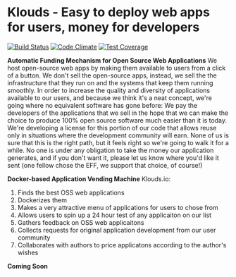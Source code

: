 # Klouds - Easy to deploy web apps for users, money for developers

[![Build Status](https://drone.io/github.com/kloudsio/klouds/status.png)](https://drone.io/github.com/kloudsio/klouds/latest)  [![Code Climate](https://codeclimate.com/github/kloudsio/klouds/badges/gpa.svg)](https://codeclimate.com/github/kloudsio/klouds)  [![Test Coverage](https://codeclimate.com/github/kloudsio/klouds/badges/coverage.svg)](https://codeclimate.com/github/kloudsio/klouds/coverage)

**Automatic Funding Mechanism for Open Source Web Applications**
We host open-source web apps by making them available to users from a click of a button. We don't sell the open-source apps, instead, we sell the the infrastructure that they run on and the systems that keep them running smoothly.  In order to increase the quality and diversity of applications available to our users, and because we think it's a neat concept, we're going where no equivalent software has gone before:  We pay the developers of the applications that we sell in the hope that we can make the choice to produce 100% open source software much easier than it is today.  We're developing a license for this portion of our code that allows reuse only in situations where the development community will earn.  None of us is sure that this is the right path, but it feels right so we're going to walk it for a while.  No one is under any obligation to take the money our application generates, and if you don't want it, please let us know where you'd like it sent (one fellow chose the EFF, we support that choice, of course!)

**Docker-based Application Vending Machine**
Klouds.io:

1) Finds the best OSS web applications
2) Dockerizes them
3) Makes a very attractive menu of applications for users to chose from
4) Allows users to spin up a 24 hour test of any applicaiton on our list
5) Gathers feedback on OSS web applicaitons
6) Collects requests for original application development from our user community
7) Collaborates with authors to price applicatons according to the author's wishes

**Coming Soon**




